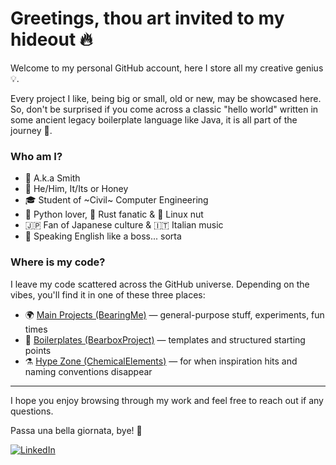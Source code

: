 # Greetings, thou art invited to my hideout 🔥

Welcome to my personal GitHub account, here I store all my creative genius 💡. 

Every project I like, being big or small, old or new, may be showcased here. So, don't be surprised if you come across a classic "hello world" written in some ancient legacy boilerplate language like Java, it is all part of the journey 🚀.

### Who am I?
- 👋 A.k.a Smith
- 💬 He/Him, It/Its or Honey
- 🎓 Student of ~Civil~ Computer Engineering
- 🐍 Python lover, 🦀 Rust fanatic & 🐧 Linux nut
- 🇯🇵 Fan of Japanese culture & 🇮🇹 Italian music
- 🤪 Speaking English like a boss... sorta

### Where is my code?

I leave my code scattered across the GitHub universe. Depending on the vibes, you'll find it in one of these three places:

- 🌍 [Main Projects (BearingMe)](https://github.com/BearingMe?tab=repositories) — general-purpose stuff, experiments, fun times
- 🧰 [Boilerplates (BearboxProject)](https://github.com/orgs/BearboxProject/repositories) — templates and structured starting points
- ⚗️ [Hype Zone (ChemicalElements)](https://github.com/orgs/ChemicalElements/repositories) — for when inspiration hits and naming conventions disappear

---

I hope you enjoy browsing through my work and feel free to reach out if any questions.

Passa una bella giornata, bye! 🌈

[![LinkedIn](https://img.shields.io/badge/linkedin-%230077B5.svg?&style=for-the-badge&logo=linkedin&logoColor=white)](https://www.linkedin.com/in/bruno-gomes-44838319a/)

